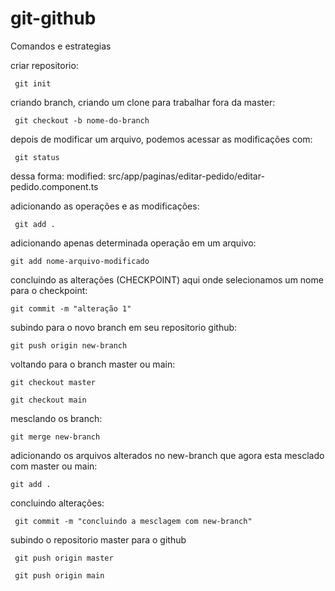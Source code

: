 # git-github
Comandos e estrategias


criar repositorio:

     git init
        

criando branch, criando um clone para trabalhar fora da master:

     git checkout -b nome-do-branch
      
      

depois de modificar um arquivo, podemos acessar as modificações com:

     git status
     
dessa forma:
 modified:   src/app/paginas/editar-pedido/editar-pedido.component.ts
 
 
 

adicionando as operações e as modificações:


     git add .
     


adicionando apenas determinada operação em um arquivo:

    git add nome-arquivo-modificado
    
    
    
    
concluindo as alterações (CHECKPOINT) aqui onde selecionamos um nome para o checkpoint:


    git commit -m "alteração 1"
    
    
    
subindo para o novo branch em seu repositorio github: 

    
    git push origin new-branch
  
  
  
 voltando para o branch master ou main:
  
  
    git checkout master
    
    git checkout main
  


mesclando os branch:

    git merge new-branch


adicionando os arquivos alterados no new-branch que agora esta mesclado com master ou main:

    git add .
    
    
concluindo alterações:

     git commit -m "concluindo a mesclagem com new-branch"
     
     
subindo o repositorio master para o github

     
     git push origin master
     
     git push origin main
    
    
